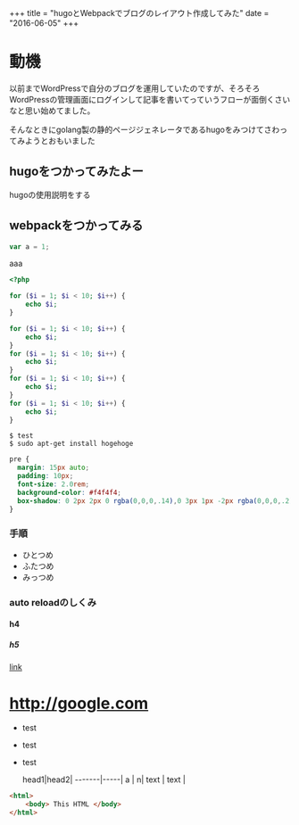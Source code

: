 +++
title = "hugoとWebpackでブログのレイアウト作成してみた"
date = "2016-06-05"
+++

# 動機

以前までWordPressで自分のブログを運用していたのですが、そろそろWordPressの管理画面にログインして記事を書いてっていうフローが面倒くさいなと思い始めてました。

そんなときにgolang製の静的ページジェネレータであるhugoをみつけてさわってみようとおもいました
## hugoをつかってみたよー 

hugoの使用説明をする

## webpackをつかってみる

```javascript
var a = 1;
```
aaa

```php
<?php

for ($i = 1; $i < 10; $i++) {
    echo $i;
}

for ($i = 1; $i < 10; $i++) {
    echo $i;
}
for ($i = 1; $i < 10; $i++) {
    echo $i;
}
for ($i = 1; $i < 10; $i++) {
    echo $i;
}
for ($i = 1; $i < 10; $i++) {
    echo $i;
}

```

```
$ test
$ sudo apt-get install hogehoge
```

```css
pre {
  margin: 15px auto;
  padding: 10px;
  font-size: 2.0rem;
  background-color: #f4f4f4;
  box-shadow: 0 2px 2px 0 rgba(0,0,0,.14),0 3px 1px -2px rgba(0,0,0,.2),0 1px 5px 0 rgba(0,0,0,.12);
}
```


### 手順

* ひとつめ
* ふたつめ
* みっつめ

### auto reloadのしくみ

#### h4

##### h5


[link](http://google.com)

# http://google.com

* test
* test
* test

  head1|head2|
-------|-----|
  a    |    n|
  text | text |


```html
<html>
    <body> This HTML </body>
</html>
```

